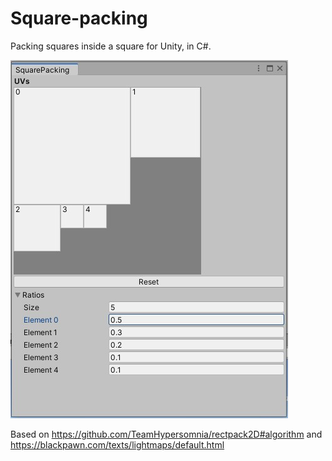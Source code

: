 # Square-packing
 Packing squares inside a square for Unity, in C#.

![Preview](preview.jpg)

Based on
https://github.com/TeamHypersomnia/rectpack2D#algorithm
and
https://blackpawn.com/texts/lightmaps/default.html
